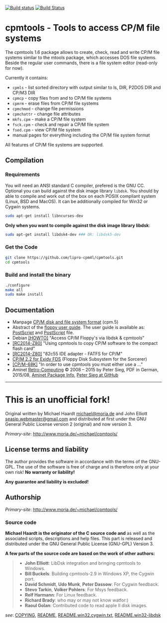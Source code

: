 [![Build status](https://ci.appveyor.com/api/projects/status/2ogybcn80lyv9rj2/branch/master?svg=true)](https://ci.appveyor.com/project/rexut/cpmtools/branch/master)
[![Build Status](https://travis-ci.org/lipro-cpm4l/cpmtools.svg?branch=master)](https://travis-ci.org/lipro-cpm4l/cpmtools)

cpmtools - Tools to access CP/M file systems
============================================

The cpmtools 1.6 package allows to create, check, read and write CP/M file
systems similar to the mtools package, which accesses DOS file systems.
Beside the regular user commands, there is a file system editor (read-only
for now).

Currently it contains:

- `cpmls` - list sorted directory with output similar to ls, DIR, P2DOS DIR
   and CP/M3 DIR
- `cpmcp` - copy files from and to CP/M file systems
- `cpmrm` - erase files from CP/M file systems
- `cpmchmod` - change file permissions
- `cpmchattr` - change file attributes
- `mkfs.cpm` - make a CP/M file system
- `fsck.cpm` - check and repair a CP/M file system
- `fsed.cpm` - view CP/M file system
- manual pages for everything including the CP/M file system format

All features of CP/M file systems are supported.

## Compilation

### Requirements

You will need an ANSI standard C compiler, prefered is the GNU CC.
Optional you can build against the disk image library `libdsk`.
You should by able to compile and work out of the box on each POSIX
compliant system (Linux, BSD and MacOS).  It can be additionally
compiled for Win32 or Cygwin systems.

```bash
sudo apt-get install libncurses-dev
```

**Only when you want to compile against the disk image library libdsk**:
```bash
sudo apt-get install libdsk4-dev ### OR: libdsk5-dev
```

### Get the Code

```bash
git clone https://github.com/lipro-cpm4l/cpmtools.git
cd cpmtools
```

### Build and install the binary

```bash
./configure
make all
sudo make install
```

## Documentation

- Manpage [CP/M disk and file system format](cpm.ps) (cpm.5)
- Abstract of the [floppy user guide](http://www.moria.de/~michael/floppy/).
  The user guide is available as:
  [PostScript](http://www.moria.de/~michael/floppy/floppy.ps) and
  [PostScript](http://www.moria.de/~michael/floppy/floppy.pdf) file.
- Debian [[HOWTO]](http://forums.debian.net/viewtopic.php?f=16&t=112244)
  "Access CP/M Floppy's via libdsk & cpmtools"
- [[RC2014-Z80]](https://groups.google.com/d/msg/rc2014-z80/VD22SEht0PY/V3MYDmK4AgAJ)
  "Using cpmtools to copy CP/M software to the compact flash card"
- [[RC2014-Z80]](https://groups.google.com/d/msg/rc2014-z80/CExA08NHClg/erg4P84XCAAJ)
  "82c55 IDE adapter - FATFS for CP/M"
- [CP/M 2.2 for Exidy FDS](www.vcfed.org/forum/showthread.php?73156)
  (Floppy Disk Subsystem for the Sorcerer)
- [[CP/M-68K]](http://home.earthlink.net/~schultdw/cpm68/)
  "In order to use cpmtools you must either use a ..."
- Aminet [Retro-Computing](http://aminet.net/docs/hard/Retro-Computing.pdf)
  © 2008 – 2015 by Peter Sieg, PDF in German, 2015/08,
  [Aminet Package Info](http://aminet.net/package/docs/hard/Retro-Computing),
  [Peter Sieg at GitHub](https://github.com/petersieg/Retro-Computing)

---

This is an unofficial fork!
===========================

Original written by Michael Haardt <michael@moria.de> and John Elliott
<seasip.webmaster@gmail.com> and distributed at first under the GNU General
Public License version 2 (original) and now version 3.

*Primary-site*: http://www.moria.de/~michael/cpmtools/

## License terms and liability

The author provides the software in accordance with the terms of
the GNU-GPL. The use of the software is free of charge and is
therefore only at your own risk! **No warranty or liability!**

**Any guarantee and liability is excluded!**

## Authorship

*Primary-site*: http://www.moria.de/~michael/cpmtools/

### Source code

**Michael Haardt is the originator of the C source code and**
as well as the associated scripts, descriptions and help files.
This part is released and distributed under the GNU General
Public License (GNU-GPL) Version 3.

**A few parts of the source code are based on the work of other
authors:**

> - **John Elliott**:
>   LibDsk integration and bringing cpmtools to Windows.
> - **Bill Buckels**:
>   Building cpmtools-2.9 in Windows XP, the Cygwin port.
> - **David Schmidt**, **Udo Munk**, **Peter Dassow**:
>   For Cygwin feedback.
> - **Stevo Tarkin**, **Volker Pohlers**:
>   For Msys feedback.
> - **Rolf Harmann**:
>   For Linux feedback.
> - **Richard Brady**:
>   who may or may not know watfor:)
> - **Raoul Golan**:
>   Contributed code to read apple II disk images.

*see*: [COPYING](COPYING), [README](README),
[README.win32.cygwin.txt](README.win32.cygwin.txt),
[README.win32-libdsk](README.win32-libdsk)
